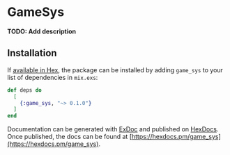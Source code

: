 # GameSys

**TODO: Add description**

## Installation

If [available in Hex](https://hex.pm/docs/publish), the package can be installed
by adding `game_sys` to your list of dependencies in `mix.exs`:

```elixir
def deps do
  [
    {:game_sys, "~> 0.1.0"}
  ]
end
```

Documentation can be generated with [ExDoc](https://github.com/elixir-lang/ex_doc)
and published on [HexDocs](https://hexdocs.pm). Once published, the docs can
be found at [https://hexdocs.pm/game_sys](https://hexdocs.pm/game_sys).

